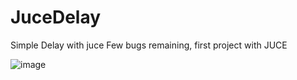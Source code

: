 # JuceDelay
Simple Delay with juce
Few bugs remaining, first project with JUCE

![image](https://github.com/RomainH27/JuceDelay/assets/118217064/184ec61a-9cec-4968-a16d-9855985a3e95)

